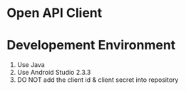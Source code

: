 Open API Client
===

Developement Environment
====
1. Use Java
1. Use Android Studio 2.3.3
1. DO NOT add the client id & client secret into repository